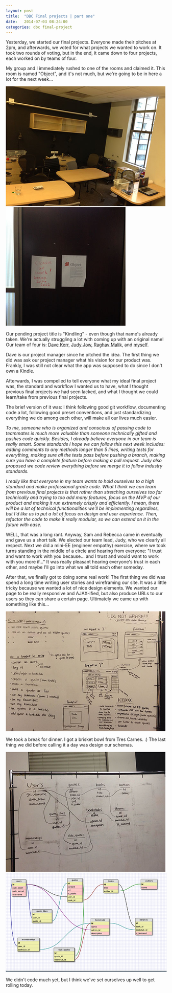 ```yaml
---
layout: post
title:  "DBC Final projects | part one"
date:   2014-07-03 08:24:00
categories: dbc final-project
---
```


Yesterday, we started our final projects. Everyone made their pitches at 2pm, and afterwards, we voted for what projects we wanted to work on. It took two rounds of voting, but in the end, it came down to four projects, each worked on by teams of four. 

My group and I immediately rushed to one of the rooms and claimed it. This room is named "Object", and it's not much, but we're going to be in here a lot for the next week...

![object room](/assets/object.JPG)
![sign](/assets/sign.JPG)

Our pending project title is "Kindling" - even though that name's already taken. We're actually struggling a lot with coming up with an original name! Our team of four is: [Dave Kerr][dave-github], [Judy Jow][judy-github], [Raghav Malik][raghav-github], and [myself][ken-github].

Dave is our project manager since he pitched the idea. The first thing we did was ask our project manager what his vision for our product was. Frankly, I was still not clear what the app was supposed to do since I don't own a Kindle.

Afterwards, I was compelled to tell everyone what my ideal final project was, the standard and workflow I wanted us to have, what I thought previous final projects we had seen lacked, and what I thought we could learn/take from previous final projects. 

The brief version of it was: I think following good git workflow, documenting code a lot, following good preset conventions, and just standardizing everything we do among each other, will make all our lives much easier. 

*To me, someone who is organized and conscious of passing code to teammates is much more valuable than someone technically gifted and pushes code quickly. Besides, I already believe everyone in our team is really smart. Some standards I hope we can follow this next week includes: adding comments to any methods longer than 5 lines, writing tests for everything, making sure all the tests pass before pushing a branch, making sure you have a complete feature before making a pull request. Judy also proposed we code review everything before we merge it to follow industry standards.* 

*I really like that everyone in my team wants to hold ourselves to a high standard and make professional grade code. What I think we can learn from previous final projects is that rather than stretching ourselves too far technically and trying to too add many features, focus on the MVP of our product and making it run extremely crisply and efficiently. I mean, there will be a lot of technical functionalities we'll be implementing regardless, but I'd like us to put a lot of focus on design and user experience. Then, refactor the code to make it really modular, so we can extend on it in the future with ease.* 

WELL, that was a long rant. Anyway, Sam and Rebecca came in eventually and gave us a short talk. We elected our team lead, Judy, who we clearly all respect. Next we did a mini-EE (engineer empathy) exercise, where we took turns standing in the middle of a circle and hearing from everyone: "I trust and want to work with you because... and I trust and would want to work with you more if..." It was really pleasant hearing everyone's trust in each other, and maybe I'll go into what we all told each other someday.

After that, we finally got to doing some real work! The first thing we did was spend a long time writing user stories and wireframing our site. It was a little tricky because we wanted a lot of nice design elements. We wanted our page to be really responsive and AJAX-ified, but also produce URLs to our users so they can share a certain page. Ultimately we came up with something like this...

![wireframe](/assets/wireframe.JPG)  

We took a break for dinner. I got a brisket bowl from Tres Carnes. :) The last thing we did before calling it a day was design our schemas.

![schema](/assets/schema.JPG)
![sqldesigner](/assets/sqldesigner.png)

We didn't code much yet, but I think we've set ourselves up well to get rolling today. 

[dave-github]: https://github.com/davek09
[judy-github]: https://github.com/jjow
[raghav-github]: https://github.com/raghav1987
[ken-github]: https://github.com/ksin